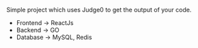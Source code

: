 Simple project which uses Judge0 to get the output of your code.

- Frontend -> ReactJs 
- Backend -> GO
- Database -> MySQL, Redis
